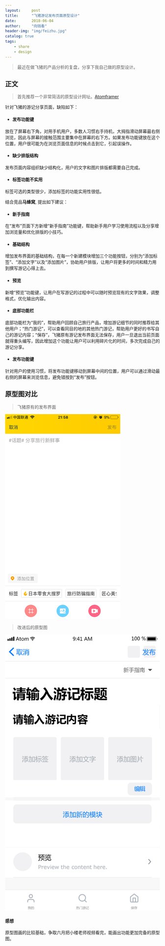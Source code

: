 ```yaml
---
layout:     post
title:      "飞猪游记发布页面原型设计"
date:       2018-06-04 
author:     "向钱看"
header-img: "img/feizhu.jpg"
catalog: true
tags:
    - share
    - design
---
```


> 最近在做飞猪的产品分析的复盘，分享下我自己做的原型设计。


## 正文


> 首先推荐一个非常简洁的原型设计网址。[Atomframer](http://www.atomframer.com/)


针对飞猪的游记分享页面，缺陷如下：

- #### 发布功能键
放在了屏幕右下角，对用手机用户，多数人习惯右手持机，大拇指滑动屏幕最右侧浏览，因此与屏幕的接触范围主要集中在屏幕的右下方。如果发布功能键放在这个位置，用户很可能为在浏览页面信息的时候点击到它，引起误操作。


- #### 缺少排版结构
发布页面内容组织缺少结构化，用户的文字和图片排版都需要自己完成。


- #### 标签功能不实用
标签可选的类型很少，添加标签的功能实用性很低。

结合竞品**马蜂窝**, 提出如下建议：




- #### 新手指南
在“发布”页面下方新增“新手指南”功能键，帮助新手用户学习使用流程以及分享增加浏览量和优化排版的小技巧。

- #### 基础结构
增加发布界面的基础结构，在每一个新建模块增加三个功能按钮，分别为“添加标签”、“添加文字”以及“添加图片”，协助用户排版，让用户将更多的时间和精力用到撰写游记心得上去。

- #### 预览
新增“预览”功能键，让用户在写游记的过程中可以随时预览现有的文字效果，调整格式，优化输出内容。

- #### 底部功能栏
底部功能栏为“我的”，帮助用户回顾自己旅行产品，增加游记细节的同时推荐给其他用户；“热门游记”，可以查看同目的地的其他热门游记，帮助用户更好的书写自己的游记内容；“保存”，飞猪原有游记发布界面无法保存，用户一旦退出当前页面就得重头编写，因此增加这个功能让用户可以利用碎片化的时间，多次完成自己的游记分享。

- #### 发布功能键
针对用户的使用习惯，将发布功能键移动到屏幕中间的位置，用户可以通过滑动最右侧的屏幕来浏览信息，避免错按到“发布”按钮。


## 原型图对比


> 飞猪原有的发布界面

![飞猪界面](/img/in-post/feizhu.png)

> 改进后的原型图

![原型图](/img/in-post/yuanxing.png)




#### 感想
原型图画的比较基础，争取六月把小楼老师视频看完，能画出功能更加完备的原型图。


